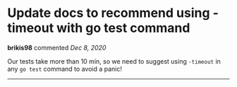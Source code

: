 # Update docs to recommend using -timeout with go test command

**brikis98** commented *Dec 8, 2020*

Our tests take more than 10 min, so we need to suggest using `-timeout` in any `go test` command to avoid a panic!
<br />
***


